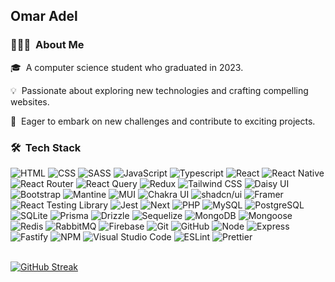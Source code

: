 <h2>Omar Adel</h2>

### 👨🏻‍💻 &nbsp;About Me

🎓 &nbsp;A computer science student who graduated in 2023.

💡 &nbsp;Passionate about exploring new technologies and crafting compelling websites.

🚀 &nbsp;Eager to embark on new challenges and contribute to exciting projects.

### 🛠 &nbsp;Tech Stack

![HTML](https://img.shields.io/badge/HTML-05122A?style=flat&logo=HTML5)
![CSS](https://img.shields.io/badge/CSS-05122A?style=flat&logo=CSS3&logoColor=1572B6)
![SASS](https://img.shields.io/badge/SASS-05122A?style=flat&logo=SASS&logoColor=1572B6)
![JavaScript](https://img.shields.io/badge/JavaScript-05122A?style=flat&logo=javascript)
![Typescript](https://img.shields.io/badge/Typescript-05122A?style=flat&logo=Typescript)
![React](https://img.shields.io/badge/React-05122A?style=flat&logo=react)
![React Native](https://img.shields.io/badge/React_Native-05122A?logo=react)
![React Router](https://img.shields.io/badge/React_Router-05122A?style=flat&logo=reactrouter)
![React Query](https://img.shields.io/badge/React%20Query-05122A?logo=reactquery)
![Redux](https://img.shields.io/badge/Redux_Toolkit-05122A?style=flat&logo=Redux)
![Tailwind CSS](https://img.shields.io/badge/Tailwind_CSS-05122A?logo=tailwindcss)
![Daisy UI](https://img.shields.io/badge/Daisy_UI-05122A?logo=daisyui)
![Bootstrap](https://img.shields.io/badge/Bootstrap-05122A?logo=bootstrap)
![Mantine](https://img.shields.io/badge/Mantine-05122A?logo=Mantine)
![MUI](https://img.shields.io/badge/MUI-05122A?logo=MUI)
![Chakra UI](https://img.shields.io/badge/Chakra_UI-05122A?logo=chakraui)
![shadcn/ui](https://img.shields.io/badge/shadcn%2Fui-05122A?logo=shadcnui)
![Framer](https://img.shields.io/badge/Framer_Motion-05122A?style=flat&logo=framer)
![React Testing Library](https://img.shields.io/badge/React_Testing_Library-05122A?style=flat&logo=testinglibrary)
![Jest](https://img.shields.io/badge/Jest-05122A?style=flat&logo=Jest)
![Next](https://img.shields.io/badge/Next-05122A?style=flat&logo=nextdotjs)
![PHP](https://img.shields.io/badge/PHP-05122A?style=flat&logo=PHP)
![MySQL](https://img.shields.io/badge/MySQL-05122A?style=flat&logo=MySQL)
![PostgreSQL](https://img.shields.io/badge/PostgreSQL-05122A?style=flat&logo=PostgreSQL)
![SQLite](https://img.shields.io/badge/SQLite-05122A?logo=sqlite)
![Prisma](https://img.shields.io/badge/Prisma-05122A?style=flat&logo=Prisma)
![Drizzle](https://img.shields.io/badge/Drizzle-05122A?logo=drizzle)
![Sequelize](https://img.shields.io/badge/Sequelize-05122A?logo=sequelize)
![MongoDB](https://img.shields.io/badge/MongoDB-05122A?style=flat&logo=MongoDB)
![Mongoose](https://img.shields.io/badge/Mongoose-05122A?style=flat&logo=Mongoose)
![Redis](https://img.shields.io/badge/Redis-05122A?logo=redis)
![RabbitMQ](https://img.shields.io/badge/RabbitMQ-05122A?logo=RabbitMQ)
![Firebase](https://img.shields.io/badge/Firebase-05122A?style=flat&logo=Firebase)
![Git](https://img.shields.io/badge/Git-05122A?style=flat&logo=git)
![GitHub](https://img.shields.io/badge/GitHub-05122A?style=flat&logo=GitHub)
![Node](https://img.shields.io/badge/Node-05122A?style=flat&logo=nodedotjs)
![Express](https://img.shields.io/badge/Express-05122A?style=flat&logo=Express)
![Fastify](https://img.shields.io/badge/Fastify-05122A?style=flat&logo=Fastify)
![NPM](https://img.shields.io/badge/NPM-05122A?style=flat&logo=npm)
![Visual Studio Code](https://custom-icon-badges.demolab.com/badge/Visual%20Studio%20Code-05122A?logo=vsc)
![ESLint](https://img.shields.io/badge/ESLint-05122A?style=flat&logo=ESLint)
![Prettier](https://img.shields.io/badge/Prettier-05122A?style=flat&logo=Prettier)
<br>
<br>

[![GitHub Streak](https://github-readme-streak-stats.herokuapp.com?user=0xOmarAdel&theme=tokyonight&hide_border=true&date_format=j%20M%5B%20Y%5D)](https://git.io/streak-stats)

